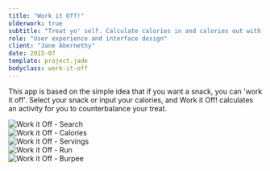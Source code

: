 ```yaml
---
title: "Work it Off!"
olderwork: true
subtitle: "Treat yo' self. Calculate calories in and calories out with an iPhone app."
role: "User experience and interface design"
client: "Jane Abernethy"
date: 2015-07
template: project.jade
bodyclass: work-it-off
---
```


<p class="large">This app is based on the simple idea that if you want a snack, you can 'work it off'. Select your snack or input your calories, and Work it Off! calculates an activity for you to counterbalance your treat.</p>

<div class="case-study__img-full">
  <div class="grid">
    <div class="grid__item grid__item--2">
      <div class="device-iphone">
        <picture>
          <source srcset="/images/projects/work-it-off/work-it-off_01-search.jpg 1x, /images/projects/work-it-off/work-it-off_01-search@2x.jpg 2x">
          <img src="/images/projects/work-it-off/work-it-off_01-search.jpg" alt="Work it Off - Search" class="img--full">
        </picture>
       </div>
    </div>
    <div class="grid__item grid__item--2">
      <div class="device-iphone">
        <picture>
          <source srcset="/images/projects/work-it-off/work-it-off_02-calories.jpg 1x, /images/projects/work-it-off/work-it-off_02-calories@2x.jpg 2x">
          <img src="/images/projects/work-it-off/work-it-off_02-calories.jpg" alt="Work it Off - Calories" class="img--full">
        </picture>
       </div>
    </div>
    <div class="grid__item grid__item--2">
      <div class="device-iphone">
        <picture>
          <source srcset="/images/projects/work-it-off/work-it-off_03-serving.jpg 1x, /images/projects/work-it-off/work-it-off_03-serving@2x.jpg 2x">
          <img src="/images/projects/work-it-off/work-it-off_03-serving.jpg" alt="Work it Off - Servings" class="img--full">
        </picture>
       </div>
    </div>
  </div>
</div>

<div class="case-study__img-full">
  <div class="grid">
    <div class="grid__item grid__item--2 grid__item--offset-1">
      <div class="device-iphone">
        <picture>
          <source srcset="/images/projects/work-it-off/work-it-off_04-run.jpg 1x, /images/projects/work-it-off/work-it-off_04-run@2x.jpg 2x">
          <img src="/images/projects/work-it-off/work-it-off_04-run.jpg" alt="Work it Off - Run" class="img--full">
        </picture>
       </div>
    </div>
    <div class="grid__item grid__item--2">
      <div class="device-iphone">
        <picture>
          <source srcset="/images/projects/work-it-off/work-it-off_05-burpee.jpg 1x, /images/projects/work-it-off/work-it-off_05-burpee@2x.jpg 2x">
          <img src="/images/projects/work-it-off/work-it-off_05-burpee.jpg" alt="Work it Off - Burpee" class="img--full">
        </picture>
       </div>
    </div>
  </div>
</div>
